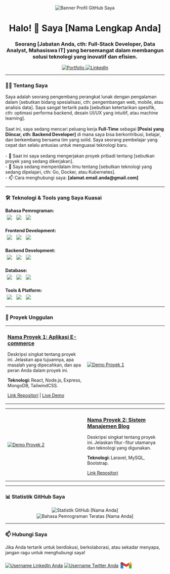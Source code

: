 <p align="center">
  <img src="https://link-ke-gambar-banner-anda.com/banner.png" alt="Banner Profil GitHub Saya">
</p>

<h1 align="center">Halo! 👋 Saya [Nama Lengkap Anda]</h1>
<h3 align="center">Seorang [Jabatan Anda, cth: Full-Stack Developer, Data Analyst, Mahasiswa IT] yang bersemangat dalam membangun solusi teknologi yang inovatif dan efisien.</h3>

<p align="center">
  <a href="https://link-ke-portfolio-anda.com" target="_blank">
    <img src="https://img.shields.io/badge/My_Portfolio-000000?style=for-the-badge&logo=ko-fi&logoColor=white" alt="Portfolio">
  </a>
  <a href="https://linkedin.com/in/username-linkedin-anda" target="_blank">
    <img src="https://img.shields.io/badge/LinkedIn-0A66C2?style=for-the-badge&logo=linkedin&logoColor=white" alt="LinkedIn">
  </a>
</p>

---

### 👨‍💻 Tentang Saya

<p>
  Saya adalah seorang pengembang perangkat lunak dengan pengalaman dalam [sebutkan bidang spesialisasi, cth: pengembangan web, mobile, atau analisis data]. Saya sangat tertarik pada [sebutkan ketertarikan spesifik, cth: optimasi performa backend, desain UI/UX yang intuitif, atau machine learning].
  <br><br>
  Saat ini, saya sedang mencari peluang kerja <b>Full-Time</b> sebagai <b>[Posisi yang Diincar, cth: Backend Developer]</b> di mana saya bisa berkontribusi, belajar, dan berkembang bersama tim yang solid. Saya seorang pembelajar yang cepat dan selalu antusias untuk menguasai teknologi baru.
  <br><br>
  - 🔭 Saat ini saya sedang mengerjakan proyek pribadi tentang [sebutkan proyek yang sedang dikerjakan].
  <br>
  - 🌱 Saya sedang memperdalam ilmu tentang [sebutkan teknologi yang sedang dipelajari, cth: Go, Docker, atau Kubernetes].
  <br>
  - 📫 Cara menghubungi saya: <b>[alamat.email.anda@gmail.com]</b>
</p>

---

### 🛠️ Teknologi & Tools yang Saya Kuasai

<p align="left">
  <b>Bahasa Pemrograman:</b><br>
  <a href="https://www.javascript.com/" target="_blank"><img style="margin: 5px;" src="https://img.shields.io/badge/JavaScript-F7DF1E?style=for-the-badge&logo=javascript&logoColor=black" /></a>
  <a href="https://www.python.org/" target="_blank"><img style="margin: 5px;" src="https://img.shields.io/badge/Python-3776AB?style=for-the-badge&logo=python&logoColor=white" /></a>
  <a href="https://www.php.net/" target="_blank"><img style="margin: 5px;" src="https://img.shields.io/badge/PHP-777BB4?style=for-the-badge&logo=php&logoColor=white" /></a>
  <br><br>
  <b>Frontend Development:</b><br>
  <a href="https://reactjs.org/" target="_blank"><img style="margin: 5px;" src="https://img.shields.io/badge/React-61DAFB?style=for-the-badge&logo=react&logoColor=black" /></a>
  <a href="https://vuejs.org/" target="_blank"><img style="margin: 5px;" src="https://img.shields.io/badge/Vue.js-4FC08D?style=for-the-badge&logo=vue.js&logoColor=white" /></a>
  <a href="https://tailwindcss.com/" target="_blank"><img style="margin: 5px;" src="https://img.shields.io/badge/Tailwind_CSS-38B2AC?style=for-the-badge&logo=tailwind-css&logoColor=white" /></a>
  <br><br>
  <b>Backend Development:</b><br>
  <a href="https://nodejs.org/en/" target="_blank"><img style="margin: 5px;" src="https://img.shields.io/badge/Node.js-339933?style=for-the-badge&logo=node.js&logoColor=white" /></a>
  <a href="https://expressjs.com/" target="_blank"><img style="margin: 5px;" src="https://img.shields.io/badge/Express-000000?style=for-the-badge&logo=express&logoColor=white" /></a>
  <a href="https://laravel.com/" target="_blank"><img style="margin: 5px;" src="https://img.shields.io/badge/Laravel-FF2D20?style=for-the-badge&logo=laravel&logoColor=white" /></a>
  <br><br>
  <b>Database:</b><br>
  <a href="https://www.mysql.com/" target="_blank"><img style="margin: 5px;" src="https://img.shields.io/badge/MySQL-4479A1?style=for-the-badge&logo=mysql&logoColor=white" /></a>
  <a href="https://www.postgresql.org/" target="_blank"><img style="margin: 5px;" src="https://img.shields.io/badge/PostgreSQL-4169E1?style=for-the-badge&logo=postgresql&logoColor=white" /></a>
  <a href="https://www.mongodb.com/" target="_blank"><img style="margin: 5px;" src="https://img.shields.io/badge/MongoDB-47A248?style=for-the-badge&logo=mongodb&logoColor=white" /></a>
  <br><br>
  <b>Tools & Platform:</b><br>
  <a href="https://git-scm.com/" target="_blank"><img style="margin: 5px;" src="https://img.shields.io/badge/Git-F05032?style=for-the-badge&logo=git&logoColor=white" /></a>
  <a href="https://www.docker.com/" target="_blank"><img style="margin: 5px;" src="https://img.shields.io/badge/Docker-2496ED?style=for-the-badge&logo=docker&logoColor=white" /></a>
  <a href="https://www.figma.com/" target="_blank"><img style="margin: 5px;" src="https://img.shields.io/badge/Figma-F24E1E?style=for-the-badge&logo=figma&logoColor=white" /></a>
</p>

---

### 🚀 Proyek Unggulan

<table width="100%">
  <tr>
    <td width="50%">
      <h3><a href="https://github.com/username-anda/nama-proyek-1">Nama Proyek 1: Aplikasi E-commerce</a></h3>
      <p>
        Deskripsi singkat tentang proyek ini. Jelaskan apa tujuannya, apa masalah yang dipecahkan, dan apa peran Anda dalam proyek ini.
      </p>
      <p>
        <strong>Teknologi:</strong> React, Node.js, Express, MongoDB, TailwindCSS.
      </p>
      <p>
        <a href="https://github.com/username-anda/nama-proyek-1">Link Repositori</a> | <a href="https://link-demo-live-proyek-anda.com">Live Demo</a>
      </p>
    </td>
    <td width="50%">
      <a href="https://link-demo-live-proyek-anda.com">
        <img src="https://link-ke-screenshot-atau-gif-proyek-anda.com/proyek1.gif" alt="Demo Proyek 1" width="100%">
      </a>
    </td>
  </tr>
</table>

<table width="100%">
  <tr>
    <td width="50%">
       <a href="https://github.com/username-anda/nama-proyek-2">
        <img src="https://link-ke-screenshot-atau-gif-proyek-anda.com/proyek2.png" alt="Demo Proyek 2" width="100%">
      </a>
    </td>
    <td width="50%">
      <h3><a href="https://github.com/username-anda/nama-proyek-2">Nama Proyek 2: Sistem Manajemen Blog</a></h3>
      <p>
        Deskripsi singkat tentang proyek ini. Jelaskan fitur-fitur utamanya dan teknologi yang digunakan.
      </p>
      <p>
        <strong>Teknologi:</strong> Laravel, MySQL, Bootstrap.
      </p>
      <p>
        <a href="https://github.com/username-anda/nama-proyek-2">Link Repositori</a>
      </p>
    </td>
  </tr>
</table>

---

### 📊 Statistik GitHub Saya
<p align="center">
  <img align="center" src="https://github-readme-stats.vercel.app/api?username=username-anda&show_icons=true&locale=en&theme=radical" alt="Statistik GitHub [Nama Anda]" />
  <img align="center" src="https://github-readme-stats.vercel.app/api/top-langs/?username=username-anda&layout=compact&locale=en&theme=radical" alt="Bahasa Pemrograman Teratas [Nama Anda]" />
</p>

---

### 📫 Hubungi Saya
<p align="left">
Jika Anda tertarik untuk berdiskusi, berkolaborasi, atau sekadar menyapa, jangan ragu untuk menghubungi saya!
<br><br>
<a href="https://linkedin.com/in/username-linkedin-anda" target="blank"><img align="center" src="https://raw.githubusercontent.com/rahuldkjain/github-profile-readme-generator/master/src/images/icons/Social/linked-in-alt.svg" alt="Username LinkedIn Anda" height="30" width="40" /></a>
<a href="https://twitter.com/username-twitter-anda" target="blank"><img align="center" src="https://raw.githubusercontent.com/rahuldkjain/github-profile-readme-generator/master/src/images/icons/Social/twitter.svg" alt="Username Twitter Anda" height="30" width="40" /></a>
<a href="mailto:alamat.email.anda@gmail.com" target="blank"><img align="center" src="https://raw.githubusercontent.com/rahuldkjain/github-profile-readme-generator/master/src/images/icons/Social/gmail.svg" alt="Alamat Email Anda" height="30" width="40" /></a>
</p>